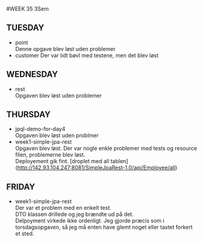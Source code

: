 #WEEK 35 3Sem

## TUESDAY
  * point <br/>
    Denne opgave blev løst uden problemer
  * customer
    Der var lidt bøvl med testene, men det blev løst
    
## WEDNESDAY
  * rest <br/>
    Opgaven blev løst uden problemer

## THURSDAY
  * jpql-demo-for-day4 <br/>
    Opgaven blev løst uden problmer
  * week1-simple-jpa-rest <br/>
    Opgaven blev løst. Der var nogle enkle problemer med tests og resource filen, problemerne blev løst. <br/>
    Deployement gik fint. [droplet med all tablen] (http://142.93.104.247:8081/SimpleJpaRest-1.0/api/Employee/all) 
    
## FRIDAY
  * week1-simple-jpa-rest <br/>
    Der var et problem med en enkelt test. <br/>
    DTO klassen drillede og jeg brændte ud på det. <br/>
    Delpoyment virkede ikke ordenligt. Jeg gjorde præcis som i torsdagsopgaven, så jeg må enten have glemt noget eller tastet forkert et sted.
